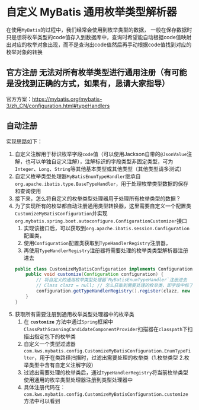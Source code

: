 # 自定义 MyBatis 通用枚举类型解析器
在使用`MyBatis`的过程中，我们经常会使用到枚举类型的数据，
一般在保存数据时只是想将枚举类型的code值存入到数据库中，查询时希望能自动根据code值映射出对应的枚举对象出现，而不是查询出code值然后再手动根据code值找到对应的枚举对象的转换

## 官方注册 无法对所有枚举类型进行通用注册（有可能是没找到正确的方式，如果有，恳请大家指导）
官方方案：<https://mybatis.org/mybatis-3/zh_CN/configuration.html#typeHandlers>


## 自动注册
实现思路如下：
1. 自定义注解用于标识枚举字段`code`值（可以使用Jackson自带的`@JsonValue`注解，也可以单独自定义注解），注解标识的字段类型非固定类型，可为`Integer`、`Long`、`String`等其他基本类型或其他类型（其他类型请多测试）
2. 自定义枚举类型处理器`MyBatisEnumTypeHandler`继承自`org.apache.ibatis.type.BaseTypeHandler`，用于处理枚举类型数据的保存和查询使用
3. 接下来，怎么将自定义的枚举类型处理器用于处理所有枚举类型的数据？
4. 为了实现所有的枚举都自动注册通用类型转换器，这里需要自定义一个配置类`CustomizeMyBatisConfiguration`并实现`org.mybatis.spring.boot.autoconfigure.ConfigurationCustomizer`接口 
   1. 实现该接口后，可以获取到`org.apache.ibatis.session.Configuration`配置类，
   2. 使用`Configuration`配置类获取到`TypeHandlerRegistry`注册器，
   3. 再使用`TypeHandlerRegistry`注册器将需要处理的枚举类类型解析器注册进去
   ```java
   public class CustomizeMyBatisConfiguration implements ConfigurationCustomizer{ 
       public void customize(Configuration configuration) {
           // 将自定义的通用枚举类型处理器`MyBatisEnumTypeHandler`注册进去
           // Class clazz = null; // 怎么获取到需要处理的枚举类，即字段中标了@JsonValue注解或自定义注解的枚举类? 
           configuration.getTypeHandlerRegistry().register(clazz, new MyBatisEnumTypeHandler<>(clazz));
       }
   }
   ```
5. 获取所有需要注册到通用枚举类型处理器中的枚举类
   1. 在 **`customize`** 方法中通过`Spring`框架中`ClassPathScanningCandidateComponentProvider`扫描器在`classpath`下扫描出指定包下的枚举类
   2. 自定义一个类型过滤器`com.kws.mybatis.config.CustomizeMyBatisConfiguration.EnumTypeFilter`，用于在类路径扫描时，过滤出需要处理的枚举类（1.枚举类型 2.枚举类型中含有自定义注解字段）
   3. 过滤出需要处理的枚举类后，通过`TypeHandlerRegistry`将当前枚举类型使用通用的枚举类型处理器注册到类型处理器中
   4. 具体注册代码在：`com.kws.mybatis.config.CustomizeMyBatisConfiguration.customize`方法中可以看到